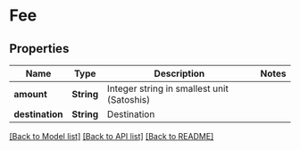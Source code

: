 # Fee

## Properties

Name | Type | Description | Notes
------------ | ------------- | ------------- | -------------
**amount** | **String** | Integer string in smallest unit (Satoshis) | 
**destination** | **String** | Destination | 

[[Back to Model list]](../README.md#documentation-for-models) [[Back to API list]](../README.md#documentation-for-api-endpoints) [[Back to README]](../README.md)


